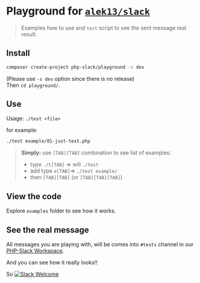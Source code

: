 # Playground for [`alek13/slack`](https://github.com/alek13/slack)

> Examples how to use and `test` script to see the sent message real result.

## Install

```bash
composer create-project php-slack/playground -s dev
```
(Please use `-s dev` option since there is no release)  
Then `cd playground/`.

## Use

Usage: `./test <file>`  

for example:
```bash
./test example/01-just-text.php
```
> **Simply:** use `[TAB][TAB]` combination to see list of examples:  
> - type `./t[TAB]` => will `./test `  
> - add type  `e[TAB]`=> `./test example/`  
> - then `[TAB][TAB]` (or `[TAB][TAB][TAB]`)

## View the code

Explore `examples` folder to see how it works.

## See the real message

All messages you are playing with, will be comes into `#tests` channel in our [PHP-Slack Workspace](https://join.slack.com/t/php-slack/shared_invite/enQtMjk1OTExNDkzMjg1LTk5ODg3MGE1OThlYzZlM2U0N2I5Y2FhM2NiYmFlMjE1MDNiOWRjMjc1ZDIwNWZlNzBkZWQ2ZWM1NzdmMjM5YzQ).

And you can see how it really looks!!

So [![Slack Welcome](https://img.shields.io/badge/you%20are-welcome-brightgreen.svg)](https://join.slack.com/t/php-slack/shared_invite/enQtMjk1OTExNDkzMjg1LTk5ODg3MGE1OThlYzZlM2U0N2I5Y2FhM2NiYmFlMjE1MDNiOWRjMjc1ZDIwNWZlNzBkZWQ2ZWM1NzdmMjM5YzQ)
